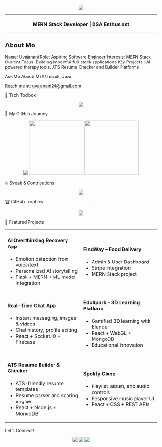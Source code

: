 <!-- Banner or Hero Image (optional - replace with your own if desired) -->
<p align="center">
  <img src="https://readme-typing-svg.herokuapp.com?font=Fira+Code&weight=600&size=24&pause=1000&color=00FFFF&center=true&vCenter=true&width=435&lines=Hi+%F0%9F%91%8B%2C+I'm+Uvajanani;Software+Engineer+%7C+MERN;Welcome+to+my+GitHub+profile!"> 
</p>


---

<h3 align="center"> MERN Stack Developer | DSA Enthusiast</h3>

---

## About Me
Name:             Uvajanani
Role:             Aspiring Software Engineer
Interests:        MERN Stack 
Current Focus:    Building impactful full-stack applications
Key Projects : AI-powered therapy tools, ATS Resume Checker and Builder Platforms

Ask Me About: MERN stack, Java

Reach me at: uvajanani24@gmail.com


🔧 Tech Toolbox
<p align="center"> <img src="https://skillicons.dev/icons?i=java,python,react,nodejs,express,mongodb,mysql,flask,html,css,javascript,tailwind,docker,aws,git,github,vscode" /> </p>
🚀 My GitHub Journey
<p align="center"> <img src="https://github-profile-summary-cards.vercel.app/api/cards/profile-details?username=uvajanani&theme=tokyonight" /> <img src="https://github-readme-stats.vercel.app/api?username=uvajanani&show_icons=true&theme=tokyonight" height="180em"/> <img src="https://github-readme-stats.vercel.app/api/top-langs/?username=uvajanani&layout=compact&theme=tokyonight" height="180em"/> </p>
🔥 Streak & Contributions
<p align="center"> <img src="https://streak-stats.demolab.com?user=uvajanani&theme=tokyonight&hide_border=true&border_radius=5" /> </p>
🏆 GitHub Trophies
<p align="center"> <img src="https://github-profile-trophy.vercel.app/?username=uvajanani&theme=onedark&no-frame=true&row=1&column=7" /> </p>
🌟 Featured Projects
<table>
  <tr>
    <td width="50%">
      <h4>AI Overthinking Recovery App</h4>
      <ul>
        <li>Emotion detection from voice/text</li>
        <li>Personalized AI storytelling</li>
        <li>Flask + MERN + ML model integration</li>
      </ul>
    </td>
    <td width="50%">
      <h4>FindWay – Food Delivery</h4>
      <ul>
        <li>Admin & User Dashboard</li>
        <li>Stripe integration</li>
        <li>MERN Stack project</li>
      </ul>
    </td>
  </tr>
  <tr>
    <td width="50%">
      <h4>Real-Time Chat App</h4>
      <ul>
        <li>Instant messaging, images & videos</li>
        <li>Chat history, profile editing</li>
        <li>React + Socket.IO + Firebase</li>
      </ul>
    </td>
    <td width="50%">
      <h4>EduSpark – 3D Learning Platform</h4>
      <ul>
        <li>Gamified 3D learning with Blender</li>
        <li>React + WebGL + MongoDB</li>
        <li>Educational innovation</li>
      </ul>
    </td>
  </tr>
  <tr>
    <td width="50%">
      <h4>ATS Resume Builder & Checker</h4>
      <ul>
        <li>ATS-friendly resume templates</li>
        <li>Resume parser and scoring engine</li>
        <li>React + Node.js + MongoDB</li>
      </ul>
    </td>
    <td width="50%">
      <h4>Spotify Clone</h4>
      <ul>
        <li>Playlist, album, and audio controls</li>
        <li>Responsive music player UI</li>
        <li>React + CSS + REST APIs</li>
      </ul>
    </td>
  </tr>
</table>

Let's Connect!
<p align="center"> <a href="mailto:uvajanani24@gmail.com"><img src="https://img.shields.io/badge/-Email-D14836?style=flat-square&logo=gmail&logoColor=white"/></a> <a href="https://www.linkedin.com/in/uvajanani/"><img src="https://img.shields.io/badge/-LinkedIn-0077B5?style=flat-square&logo=Linkedin&logoColor=white"/></a> <a href="https://uvajanani.github.io/Uva-Portfolio/"><img src="https://img.shields.io/badge/-Portfolio-24292e?style=flat-square&logo=github&logoColor=white"/></a> </p>




